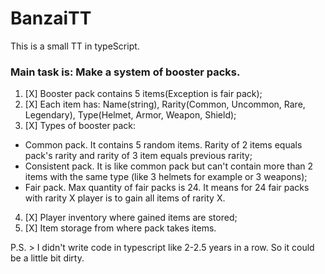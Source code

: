 # BanzaiTT

This is a small TT in typeScript.

### Main task is: Make a system of booster packs.

1. [X] Booster pack contains 5 items(Exception is fair pack);
2. [X] Each item has: Name(string), Rarity(Common, Uncommon, Rare, Legendary), Type(Helmet, Armor, Weapon, Shield);
3. [X] Types of booster pack: 
  - Common pack. It contains 5 random items. Rarity of 2 items equals pack's rarity and rarity of 3 item equals previous rarity;
  - Consistent pack. It is like common pack but can't contain more than 2 items with the same type (like 3 helmets for example or 3 weapons);
  - Fair pack. Max quantity of fair packs is 24. It means for 24 fair packs with rarity X player is to gain all items of rarity X.
4. [X] Player inventory where gained items are stored;
5. [X] Item storage from where pack takes items.

P.S. > I didn't write code in typescript like 2-2.5 years in a row. So it could be a little bit dirty.
